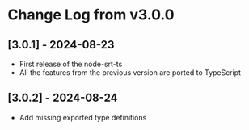 # Change Log from v3.0.0

## [3.0.1] - 2024-08-23
- First release of the node-srt-ts
- All the features from the previous version are ported to TypeScript

## [3.0.2] - 2024-08-24
- Add missing exported type definitions
